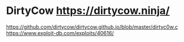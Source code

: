 # DirtyCow https://dirtycow.ninja/

https://github.com/dirtycow/dirtycow.github.io/blob/master/dirtyc0w.c
https://www.exploit-db.com/exploits/40616/
